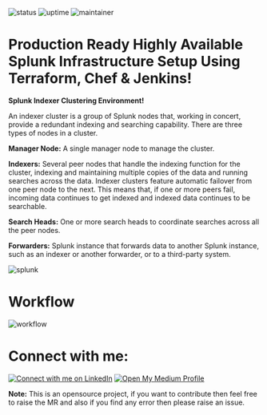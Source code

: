![status](https://img.shields.io/badge/status-up-green) ![uptime](https://img.shields.io/badge/uptime-100%25-green) ![maintainer](https://img.shields.io/badge/maintainer-dhsoni-blue)

# Production Ready Highly Available Splunk Infrastructure Setup Using Terraform, Chef & Jenkins! 

**Splunk Indexer Clustering Environment!**

An indexer cluster is a group of Splunk nodes that, working in concert, provide a redundant indexing and searching capability. There are three types of nodes in a cluster.

**Manager Node:** A single manager node to manage the cluster.

**Indexers:** Several peer nodes that handle the indexing function for the cluster, indexing and maintaining multiple copies of the data and running searches across the data. Indexer clusters feature automatic failover from one peer node to the next. This means that, if one or more peers fail, incoming data continues to get indexed and indexed data continues to be searchable.

**Search Heads:** One or more search heads to coordinate searches across all the peer nodes.

**Forwarders:** Splunk instance that forwards data to another Splunk instance, such as an indexer or another forwarder, or to a third-party system.

![splunk](https://github.com/DhruvinSoni30/Splunk_Infrastructure_Chef/blob/main/images/splunk.png)

# Workflow
![workflow](https://github.com/DhruvinSoni30/Splunk_Infrastructure_Chef/blob/main/images/Workflow.png)

# Connect with me:
[![Connect with me on LinkedIn](https://img.shields.io/badge/LinkedIn-Connect-blue?style=for-the-badge&logo=linkedin)](https://www.linkedin.com/in/dhruvinksoni/) [![Open My Medium Profile](https://img.shields.io/badge/Medium-Profile-blue?style=for-the-badge&logo=medium)](https://medium.com/@dksoni4530)

**Note:** This is an opensource project, if you want to contribute then feel free to raise the MR and also if you find any error then please raise an issue. 
